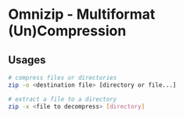 # Omnizip - Multiformat (Un)Compression

## Usages
```sh
# compress files or directories
zip -o <destination file> [directory or file...]

# extract a file to a directory
zip -x <file to decompress> [directory]
```
